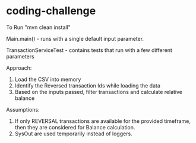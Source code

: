 # coding-challenge
To Run
"mvn clean install"

Main.main() - runs with a single default input parameter.

TransactionServiceTest - contains tests that run with a few different parameters

Approach:
1. Load the CSV into memory
2. Identify the Reversed transaction Ids while loading the data
3. Based on the inputs passed, filter transactions and calculate relative balance

Assumptions:
1. If only REVERSAL transactions are available for the provided timeframe, then they are considered for Balance calculation.
2. SysOut are used temporarily instead of loggers.
